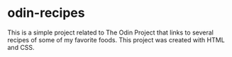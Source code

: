 # odin-recipes
This is a simple project related to The Odin Project that links to several recipes of some of my favorite foods.
This project was created with HTML and CSS.